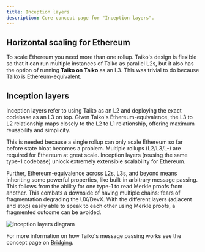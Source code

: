 ```yaml
---
title: Inception layers
description: Core concept page for "Inception layers".
---
```


## Horizontal scaling for Ethereum

To scale Ethereum you need more than one rollup. Taiko's design is flexible so that it can run multiple instances of Taiko as parallel L2s, but it also has the option of running **Taiko on Taiko** as an L3. This was trivial to do because Taiko is Ethereum-equivalent.

## Inception layers

Inception layers refer to using Taiko as an L2 and deploying the exact codebase as an L3 on top. Given Taiko's Ethereum-equivalence, the L3 to L2 relationship maps closely to the L2 to L1 relationship, offering maximum reusability and simplicity.

This is needed because a single rollup can only scale Ethereum so far before state bloat becomes a problem. Multiple rollups (L2/L3/L-) are required for Ethereum at great scale. Inception layers (reusing the same type-1 codebase) unlock extremely extensible scalability for Ethereum.

Further, Ethereum-equivalence across L2s, L3s, and beyond means inheriting some powerful properties, like built-in arbitrary message passing. This follows from the ability for one type-1 to read Merkle proofs from another. This combats a downside of having multiple chains: fears of fragmentation degrading the UX/DevX. With the different layers (adjacent and atop) easily able to speak to each other using Merkle proofs, a fragmented outcome can be avoided.

![Inception layers diagram](~/assets/content/docs/core-concepts/inception-layers-diagram.png)

For more information on how Taiko's message passing works see the concept page on [Bridging](/core-concepts/bridging).
